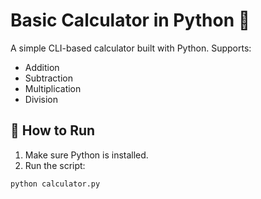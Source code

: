 # Basic Calculator in Python 🧮

A simple CLI-based calculator built with Python. Supports:

- Addition
- Subtraction
- Multiplication
- Division

## 🚀 How to Run

1. Make sure Python is installed.
2. Run the script:
```bash
python calculator.py
